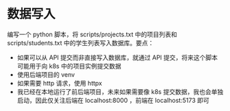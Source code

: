 # 数据写入

编写一个 python 脚本，将 scripts/projects.txt 中的项目列表和 scripts/students.txt 中的学生列表写入数据库。要点：
- 如果可以从 API 提交而非直接写入数据库，就通过 API 提交，将来这个脚本可能用于向 k8s 中的项目实例提交数据
- 使用后端项目的 venv
- 如果需要 http 请求，使用 httpx
- 我已经在本地运行了前后端项目，未来如果需要像 k8s 提交数据，我也会单独启动，因此仅关注后端在 localhost:8000 ，前端在  localhost:5173 即可
